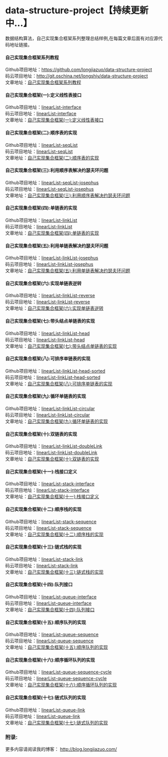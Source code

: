 # data-structure-project【持续更新中...】
数据结构算法，自己实现集合框架系列整理总结样例,在每篇文章后面有对应源代码地址链接。<br>

#### 自己实现集合框架系列教程<br>
Github项目地址：<a href="https://github.com/longjiazuo/data-structure-project" target="_blank">https://github.com/longjiazuo/data-structure-project <br>
码云项目地址：<a href="http://git.oschina.net/longshiy/data-structure-project" target="_blank">http://git.oschina.net/longshiy/data-structure-project <br>
文章地址：<a href="http://blog.longjiazuo.com/archives/category/comprehensive/shujujiegou" target="_blank">自己实现集合框架系列教程</a><br>

#### 自己实现集合框架(一):定义线性表接口
Github项目地址：<a href="https://github.com/longjiazuo/data-structure-project/tree/master/linearList-interface" target="_blank">linearList-interface</a><br>
码云项目地址：<a href="http://git.oschina.net/longshiy/data-structure-project/tree/master/linearList-interface" target="_blank">linearList-interface</a><br>
文章地址：<a href="http://blog.longjiazuo.com/archives/2048" target="_blank">自己实现集合框架(一):定义线性表接口</a><br>

#### 自己实现集合框架(二):顺序表的实现
Github项目地址：<a href="https://github.com/longjiazuo/data-structure-project/tree/master/linearList-seqList" target="_blank">linearList-seqList</a><br>
码云项目地址：<a href="http://git.oschina.net/longshiy/data-structure-project/tree/master/linearList-seqList" target="_blank">linearList-seqList</a><br>
文章地址：<a href="http://blog.longjiazuo.com/archives/2060" target="_blank">自己实现集合框架(二):顺序表的实现</a><br>

#### 自己实现集合框架(三):利用顺序表解决约瑟夫环问题
Github项目地址：<a href="https://github.com/longjiazuo/data-structure-project/tree/master/linearList-seqList-josephus" target="_blank">linearList-seqList-josephus</a><br>
码云项目地址：<a href="http://git.oschina.net/longshiy/data-structure-project/tree/master/linearList-seqList-josephus" target="_blank">linearList-seqList-josephus</a><br>
文章地址：<a href="http://blog.longjiazuo.com/archives/2817" target="_blank">自己实现集合框架(三):利用顺序表解决约瑟夫环问题</a><br>

#### 自己实现集合框架(四):单链表的实现
Github项目地址：<a href="https://github.com/longjiazuo/data-structure-project/tree/master/linearList-linkList" target="_blank">linearList-linkList</a><br>
码云项目地址：<a href="http://git.oschina.net/longshiy/data-structure-project/tree/master/linearList-linkList" target="_blank">linearList-linkList</a><br>
文章地址：<a href="http://blog.longjiazuo.com/archives/2857" target="_blank">自己实现集合框架(四):单链表的实现</a><br>

#### 自己实现集合框架(五):利用单链表解决约瑟夫环问题
Github项目地址：<a href="https://github.com/longjiazuo/data-structure-project/tree/master/linearList-linkList-josephus" target="_blank">linearList-linkList-josephus</a><br>
码云项目地址：<a href="http://git.oschina.net/longshiy/data-structure-project/tree/master/linearList-linkList-josephus" target="_blank">linearList-linkList-josephus</a><br>
文章地址：<a href="http://blog.longjiazuo.com/archives/2944" target="_blank">自己实现集合框架(五):利用单链表解决约瑟夫环问题</a><br>

#### 自己实现集合框架(六):实现单链表逆转
Github项目地址：<a href="https://github.com/longjiazuo/data-structure-project/tree/master/linearList-linkList-reverse" target="_blank">linearList-linkList-reverse</a><br>
码云项目地址：<a href="http://git.oschina.net/longshiy/data-structure-project/tree/master/linearList-linkList-reverse" target="_blank">linearList-linkList-reverse</a><br>
文章地址：<a href="http://blog.longjiazuo.com/archives/2960" target="_blank">自己实现集合框架(六):实现单链表逆转</a><br>

#### 自己实现集合框架(七):带头结点单链表的实现
Github项目地址：<a href="https://github.com/longjiazuo/data-structure-project/tree/master/linearList-linkList-head" target="_blank">linearList-linkList-head</a><br>
码云项目地址：<a href="http://git.oschina.net/longshiy/data-structure-project/tree/master/linearList-linkList-head" target="_blank">linearList-linkList-head</a><br>
文章地址：<a href="http://blog.longjiazuo.com/archives/3004" target="_blank">自己实现集合框架(七):带头结点单链表的实现</a><br>

#### 自己实现集合框架(八):可排序单链表的实现
Github项目地址：<a href="https://github.com/longjiazuo/data-structure-project/tree/master/linearList-linkList-head-sorted" target="_blank">linearList-linkList-head-sorted</a><br>
码云项目地址：<a href="http://git.oschina.net/longshiy/data-structure-project/tree/master/linearList-linkList-head-sorted" target="_blank">linearList-linkList-head-sorted</a><br>
文章地址：<a href="http://blog.longjiazuo.com/archives/3741" target="_blank">自己实现集合框架(八):可排序单链表的实现</a><br>

#### 自己实现集合框架(九):循环单链表的实现
Github项目地址：<a href="https://github.com/longjiazuo/data-structure-project/tree/master/linearList-linkList-circular" target="_blank">linearList-linkList-circular</a><br>
码云项目地址：<a href="http://git.oschina.net/longshiy/data-structure-project/tree/master/linearList-linkList-circular" target="_blank">linearList-linkList-circular</a><br>
文章地址：<a href="http://blog.longjiazuo.com/archives/3786" target="_blank">自己实现集合框架(九):循环单链表的实现</a><br>

#### 自己实现集合框架(十):双链表的实现
Github项目地址：<a href="https://github.com/longjiazuo/data-structure-project/tree/master/linearList-linkList-doubleLink" target="_blank">linearList-linkList-doubleLink</a><br>
码云项目地址：<a href="http://git.oschina.net/longshiy/data-structure-project/tree/master/linearList-linkList-doubleLink" target="_blank">linearList-linkList-doubleLink</a><br>
文章地址：<a href="http://blog.longjiazuo.com/archives/3811" target="_blank">自己实现集合框架(十):双链表的实现</a><br>

#### 自己实现集合框架(十一):栈接口定义
Github项目地址：<a href="https://github.com/longjiazuo/data-structure-project/tree/master/linearList-stack-interface" target="_blank">linearList-stack-interface</a><br>
码云项目地址：<a href="https://git.oschina.net/longshiy/data-structure-project/tree/master/linearList-stack-interface" target="_blank">linearList-stack-interface</a><br>
文章地址：<a href="http://blog.longjiazuo.com/archives/4011" target="_blank">自己实现集合框架(十一):栈接口定义</a><br>

#### 自己实现集合框架(十二):顺序栈的实现
Github项目地址：<a href="https://github.com/longjiazuo/data-structure-project/tree/master/linearList-stack-sequence" target="_blank">linearList-stack-sequence</a><br>
码云项目地址：<a href="https://git.oschina.net/longshiy/data-structure-project/tree/master/linearList-stack-sequence" target="_blank">linearList-stack-sequence</a><br>
文章地址：<a href="http://blog.longjiazuo.com/archives/4018" target="_blank">自己实现集合框架(十二):顺序栈的实现</a><br>

#### 自己实现集合框架(十三):链式栈的实现
Github项目地址：<a href="https://github.com/longjiazuo/data-structure-project/tree/master/linearList-stack-link" target="_blank">linearList-stack-link</a><br>
码云项目地址：<a href="https://git.oschina.net/longjiazuo/data-structure-project/tree/master/linearList-stack-link" target="_blank">linearList-stack-link</a><br>
文章地址：<a href="http://blog.longjiazuo.com/archives/4094" target="_blank">自己实现集合框架(十三):链式栈的实现</a><br>

#### 自己实现集合框架(十四):队列接口
Github项目地址：<a href="https://github.com/longjiazuo/data-structure-project/tree/master/linearList-queue-interface" target="_blank">linearList-queue-interface</a><br>
码云项目地址：<a href="https://git.oschina.net/longshiy/data-structure-project/tree/master/linearList-queue-interface" target="_blank">linearList-queue-interface</a><br>
文章地址：<a href="http://blog.longjiazuo.com/archives/4177" target="_blank">自己实现集合框架(十四):队列接口</a><br>

#### 自己实现集合框架(十五):顺序队列的实现
Github项目地址：<a href="https://github.com/longjiazuo/data-structure-project/tree/master/linearList-queue-sequence" target="_blank">linearList-queue-sequence</a><br>
码云项目地址：<a href="https://git.oschina.net/longshiy/data-structure-project/tree/master/linearList-queue-sequence" target="_blank">linearList-queue-sequence</a><br>
文章地址：<a href="http://blog.longjiazuo.com/archives/4203" target="_blank">自己实现集合框架(十五):顺序队列的实现</a><br>

#### 自己实现集合框架(十六):顺序循环队列的实现
Github项目地址：<a href="https://github.com/longjiazuo/data-structure-project/tree/master/linearList-queue-sequence-cycle" target="_blank">linearList-queue-sequence-cycle</a><br>
码云项目地址：<a href="https://git.oschina.net/longshiy/data-structure-project/tree/master/linearList-queue-sequence-cycle" target="_blank">linearList-queue-sequence-cycle</a><br>
文章地址：<a href="http://blog.longjiazuo.com/archives/4235" target="_blank">自己实现集合框架(十六):顺序循环队列的实现</a><br>

#### 自己实现集合框架(十七):链式队列的实现
Github项目地址：<a href="https://github.com/longjiazuo/data-structure-project/tree/master/linearList-queue-link" target="_blank">linearList-queue-link</a><br>
码云项目地址：<a href="https://git.oschina.net/longshiy/data-structure-project/tree/master/linearList-queue-link" target="_blank">linearList-queue-link</a><br>
文章地址：<a href="http://blog.longjiazuo.com/archives/4271" target="_blank">自己实现集合框架(十七):链式队列的实现</a><br>

### 附录:
更多内容请阅读我的博客：
<a href="http://blog.longjiazuo.com/" target="_blank">http://blog.longjiazuo.com/